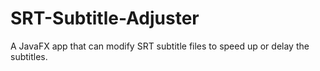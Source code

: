 # SRT-Subtitle-Adjuster
A JavaFX app that can modify SRT subtitle files to speed up or delay the subtitles.
